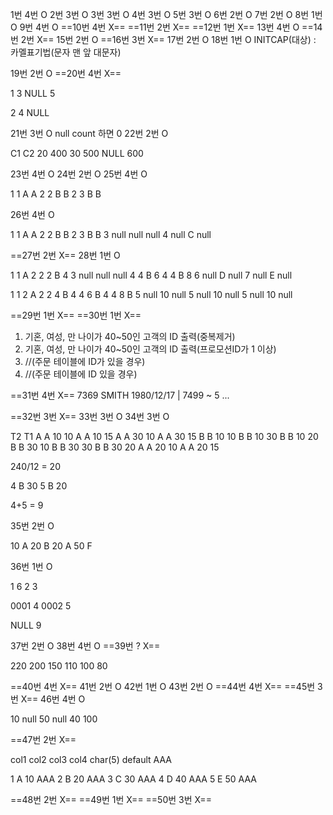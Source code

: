 1번 4번 O
2번 3번 O
3번 3번 O
4번 3번 O
5번 3번 O
6번 2번 O
7번 2번 O
8번 1번 O
9번 4번 O
==10번 4번 X==
==11번 2번 X==
==12번 1번 X==
13번 4번 O
==14번 2번 X==
15번 2번 O
==16번 3번 X==
17번 2번 O
18번 1번 O
INITCAP(대상) : 카멜표기법(문자 맨 앞 대문자)

19번 2번 O
==20번 4번 X==

1
3
NULL
5

2
4
NULL

21번 3번 O
null count 하면 0
22번 2번 O

C1 C2
20 400
30 500
NULL 600

23번 4번 O
24번 2번 O
25번 4번 O

1 1 A A
2 2 B B
2 3 B B

26번 4번 O

1 1 A A
2 2 B B
2 3 B B
3 null null null
4 null C null

==27번 2번 X==
28번 1번 O

1 1 A 2
2 2 B 4
3 null null null
4 4 B 6
4 4 B 8
6 null D null
7 null E null

1 1 2 A
2 2 4 B
4 4 6 B
4 4 8 B
5 null 10 null
5 null 10 null
5 null 10 null

==29번 1번 X==
==30번 1번 X==

1) 기혼, 여성, 만 나이가 40~50인 고객의 ID 출력(중복제거)
2) 기혼, 여성, 만 나이가 40~50인 고객의 ID 출력(프로모션ID가 1 이상)
3)  //(주문 테이블에 ID가 있을 경우)
4) //(주문 테이블에 ID 있을 경우)

==31번 4번 X==
7369 SMITH 1980/12/17 | 7499 ~   5
...


==32번 3번 X==
33번 3번 O
34번 3번 O

T2 T1
A A 10 10
A A 10 15
A A 30 10
A A 30 15
B B 10 10
B B 10 30
B B 10 20
B B 30 10
B B 30 30
B B 30 20
A A 20 10
A A 20 15


240/12 = 20

4 B 30 
5 B 20

4+5 = 9

35번 2번 O

10 A
20 B
20 A
50 F

36번 1번 O

1  6
2 3

0001 4
0002 5

NULL 9

37번 2번 O
38번 4번 O
==39번 ? X==

220
200
150
110
100
80

==40번 4번 X==
41번 2번 O
42번 1번 O
43번 2번 O
==44번 4번 X==
==45번 3번 X==
46번 4번 O

10 null
50 null
40 100

==47번 2번 X==

col1
col2
col3
col4 char(5) default AAA

1 A 10 AAA
2 B 20 AAA
3 C 30 AAA
4 D 40 AAA
5 E 50 AAA

==48번 2번 X==
==49번 1번 X==
==50번 3번 X==

